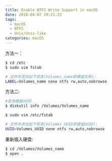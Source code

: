 ```yaml
---
title: Enable NTFS Write Support in macOS
date: 2018-04-07 19:21:23
tags:
  - macOS
  - NTFS
  - Unix/Unix-like
categories: macOS
---
```

方法一：

```bash
$ cd /etc
$ sudo vim fstab

# 文件中添加如下信息(Volumes_name即硬盘名称):
LABEL=Volumes_name none ntfs rw,auto,nobrowse
```

<!-- more -->

方法二:

```bash
#查询硬盘UUID
$ diskutil info /Volumes/Volumes_name

$ sudo vim /etc/fstab

# 文件中添加如下信息(Volumes_UUID即硬盘UUID):
UUID=Volumes_UUID none ntfs rw,auto,nobrowse
```

重新插入硬盘:
```bash
$ cd /Volumes/Volumes_name
$ open .
```
